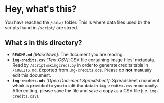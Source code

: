 Hey, what's this?
=================

You have reached the `/data/` folder. This is where data files used by the
scripts found in `/script/` are stored.

What's in this directory?
-------------------------

- **`README.md`** _[Markdown]_: The document you are reading.
- **`img-credits.csv`** _[Text CSV]_: CSV file containing image files' metadata.
Read by `/script/mkimgcreds.py` in order to generate credits table in
`/CREDITS.md`. Exported from `img-credits.ods`. Please do **not** manually edit
this document.
- **`img-credits.ods`** _[Open Document Spreadsheet]_: Spreadsheet document
which is provided to you to edit the data in `img-credits.csv` more easily.
After editing, please save the file and save a copy as a CSV file (i.e.
`img-credits.csv`).
